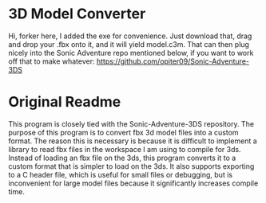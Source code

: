 # 3D Model Converter
Hi, forker here, I added the exe for convenience. Just download that, drag and drop your .fbx onto it, and it will yield model.c3m. That can then plug nicely into the Sonic Adventure repo mentioned below, if you want to work off that to make whatever: https://github.com/opiter09/Sonic-Adventure-3DS

# Original Readme
This program is closely tied with the Sonic-Adventure-3DS repository. The purpose of this program is to convert fbx 3d model files into a custom format. The reason this is necessary is because it is difficult to implement a library to read fbx files in the workspace I am using to compile for 3ds. Instead of loading an fbx file on the 3ds, this program converts it to a custom format that is simpler to load on the 3ds. It also supports exporting to a C header file, which is useful for small files or debugging, but is inconvenient for large model files because it significantly increases compile time. 
